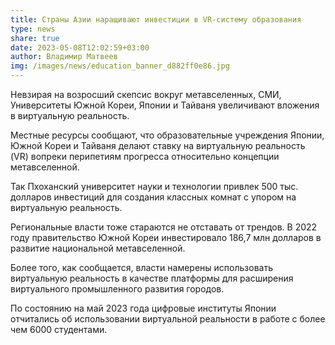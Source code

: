 ```yaml
---
title: Страны Азии наращивают инвестиции в VR-систему образования
type: news
share: true
date: 2023-05-08T12:02:59+03:00
author: Владимир Матвеев
img: /images/news/education_banner_d882ff0e86.jpg
---
```

Невзирая на возросший скепсис вокруг метавселенных, СМИ, Университеты Южной Кореи, Японии и Тайваня увеличивают вложения в виртуальную реальность.

Местные ресурсы сообщают, что образовательные учреждения Японии, Южной Кореи и Тайваня делают ставку на виртуальную реальность (VR) вопреки перипетиям прогресса относительно концепции метавселенной.

Так Пхоханский университет науки и технологии привлек 500 тыс. долларов инвестиций для создания классных комнат с упором на виртуальную реальность.

Региональные власти тоже стараются не отставать от трендов. В 2022 году правительство Южной Кореи инвестировало 186,7 млн долларов в развитие национальной метавселенной.

Более того, как сообщается, власти намерены использовать виртуальную реальность в качестве платформы для расширения виртуального промышленного развития городов.

По состоянию на май 2023 года цифровые институты Японии отчитались об использовании виртуальной реальности в работе с более чем 6000 студентами.